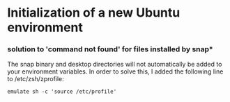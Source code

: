 # Initialization of a new Ubuntu environment

### solution to 'command not found' for files installed by snap*

The snap binary and desktop directories will not automatically be added to your environment variables. In order to solve this, I added the following line to /etc/zsh/zprofile:

```
emulate sh -c 'source /etc/profile'
```
